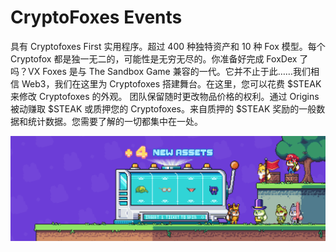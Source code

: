 # CryptoFoxes Events

具有 Cryptofoxes First 实用程序。超过 400 种独特资产和 10 种 Fox 模型。每个 Cryptofox 都是独一无二的，可能性是无穷无尽的。你准备好完成 FoxDex 了吗？VX Foxes 是与 The Sandbox Game 兼容的一代。它并不止于此……我们相信 Web3，我们在这里为 Cryptofoxes 搭建舞台。在这里，您可以花费 $STEAK 来修改 Cryptofoxes 的外观。
团队保留随时更改物品价格的权利。通过 Origins 被动赚取 $STEAK 或质押您的 Cryptofoxes。来自质押的 $STEAK 奖励的一般数据和统计数据。您需要了解的一切都集中在一处。

![NFT](1080x360.png)
